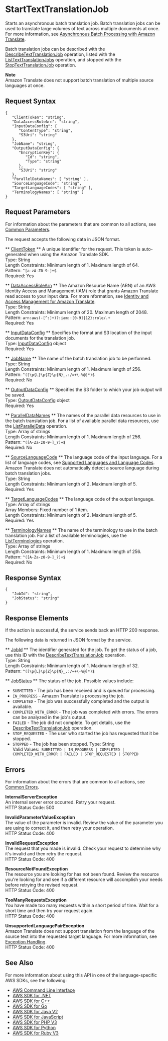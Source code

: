 # StartTextTranslationJob<a name="API_StartTextTranslationJob"></a>

Starts an asynchronous batch translation job\. Batch translation jobs can be used to translate large volumes of text across multiple documents at once\. For more information, see [Asynchronous Batch Processing with Amazon Translate](async.md)\.

Batch translation jobs can be described with the [DescribeTextTranslationJob](API_DescribeTextTranslationJob.md) operation, listed with the [ListTextTranslationJobs](API_ListTextTranslationJobs.md) operation, and stopped with the [StopTextTranslationJob](API_StopTextTranslationJob.md) operation\.

**Note**  
Amazon Translate does not support batch translation of multiple source languages at once\.

## Request Syntax<a name="API_StartTextTranslationJob_RequestSyntax"></a>

```
{
   "ClientToken": "string",
   "DataAccessRoleArn": "string",
   "InputDataConfig": { 
      "ContentType": "string",
      "S3Uri": "string"
   },
   "JobName": "string",
   "OutputDataConfig": { 
      "EncryptionKey": { 
         "Id": "string",
         "Type": "string"
      },
      "S3Uri": "string"
   },
   "ParallelDataNames": [ "string" ],
   "SourceLanguageCode": "string",
   "TargetLanguageCodes": [ "string" ],
   "TerminologyNames": [ "string" ]
}
```

## Request Parameters<a name="API_StartTextTranslationJob_RequestParameters"></a>

For information about the parameters that are common to all actions, see [Common Parameters](CommonParameters.md)\.

The request accepts the following data in JSON format\.

 ** [ClientToken](#API_StartTextTranslationJob_RequestSyntax) **   <a name="Translate-StartTextTranslationJob-request-ClientToken"></a>
A unique identifier for the request\. This token is auto\-generated when using the Amazon Translate SDK\.  
Type: String  
Length Constraints: Minimum length of 1\. Maximum length of 64\.  
Pattern: `^[a-zA-Z0-9-]+$`   
Required: Yes

 ** [DataAccessRoleArn](#API_StartTextTranslationJob_RequestSyntax) **   <a name="Translate-StartTextTranslationJob-request-DataAccessRoleArn"></a>
The Amazon Resource Name \(ARN\) of an AWS Identity Access and Management \(IAM\) role that grants Amazon Translate read access to your input data\. For more nformation, see [Identity and Access Management for Amazon Translate](identity-and-access-management.md)\.  
Type: String  
Length Constraints: Minimum length of 20\. Maximum length of 2048\.  
Pattern: `arn:aws(-[^:]+)?:iam::[0-9]{12}:role/.+`   
Required: Yes

 ** [InputDataConfig](#API_StartTextTranslationJob_RequestSyntax) **   <a name="Translate-StartTextTranslationJob-request-InputDataConfig"></a>
Specifies the format and S3 location of the input documents for the translation job\.  
Type: [InputDataConfig](API_InputDataConfig.md) object  
Required: Yes

 ** [JobName](#API_StartTextTranslationJob_RequestSyntax) **   <a name="Translate-StartTextTranslationJob-request-JobName"></a>
The name of the batch translation job to be performed\.  
Type: String  
Length Constraints: Minimum length of 1\. Maximum length of 256\.  
Pattern: `^([\p{L}\p{Z}\p{N}_.:/=+\-%@]*)$`   
Required: No

 ** [OutputDataConfig](#API_StartTextTranslationJob_RequestSyntax) **   <a name="Translate-StartTextTranslationJob-request-OutputDataConfig"></a>
Specifies the S3 folder to which your job output will be saved\.   
Type: [OutputDataConfig](API_OutputDataConfig.md) object  
Required: Yes

 ** [ParallelDataNames](#API_StartTextTranslationJob_RequestSyntax) **   <a name="Translate-StartTextTranslationJob-request-ParallelDataNames"></a>
The names of the parallel data resources to use in the batch translation job\. For a list of available parallel data resources, use the [ListParallelData](API_ListParallelData.md) operation\.  
Type: Array of strings  
Length Constraints: Minimum length of 1\. Maximum length of 256\.  
Pattern: `^([A-Za-z0-9-]_?)+$`   
Required: No

 ** [SourceLanguageCode](#API_StartTextTranslationJob_RequestSyntax) **   <a name="Translate-StartTextTranslationJob-request-SourceLanguageCode"></a>
The language code of the input language\. For a list of language codes, see [Supported Languages and Language Codes](what-is.md#what-is-languages)\.  
Amazon Translate does not automatically detect a source language during batch translation jobs\.  
Type: String  
Length Constraints: Minimum length of 2\. Maximum length of 5\.  
Required: Yes

 ** [TargetLanguageCodes](#API_StartTextTranslationJob_RequestSyntax) **   <a name="Translate-StartTextTranslationJob-request-TargetLanguageCodes"></a>
The language code of the output language\.  
Type: Array of strings  
Array Members: Fixed number of 1 item\.  
Length Constraints: Minimum length of 2\. Maximum length of 5\.  
Required: Yes

 ** [TerminologyNames](#API_StartTextTranslationJob_RequestSyntax) **   <a name="Translate-StartTextTranslationJob-request-TerminologyNames"></a>
The name of the terminology to use in the batch translation job\. For a list of available terminologies, use the [ListTerminologies](API_ListTerminologies.md) operation\.  
Type: Array of strings  
Length Constraints: Minimum length of 1\. Maximum length of 256\.  
Pattern: `^([A-Za-z0-9-]_?)+$`   
Required: No

## Response Syntax<a name="API_StartTextTranslationJob_ResponseSyntax"></a>

```
{
   "JobId": "string",
   "JobStatus": "string"
}
```

## Response Elements<a name="API_StartTextTranslationJob_ResponseElements"></a>

If the action is successful, the service sends back an HTTP 200 response\.

The following data is returned in JSON format by the service\.

 ** [JobId](#API_StartTextTranslationJob_ResponseSyntax) **   <a name="Translate-StartTextTranslationJob-response-JobId"></a>
The identifier generated for the job\. To get the status of a job, use this ID with the [DescribeTextTranslationJob](API_DescribeTextTranslationJob.md) operation\.  
Type: String  
Length Constraints: Minimum length of 1\. Maximum length of 32\.  
Pattern: `^([\p{L}\p{Z}\p{N}_.:/=+\-%@]*)$` 

 ** [JobStatus](#API_StartTextTranslationJob_ResponseSyntax) **   <a name="Translate-StartTextTranslationJob-response-JobStatus"></a>
The status of the job\. Possible values include:  
+  `SUBMITTED` \- The job has been received and is queued for processing\.
+  `IN_PROGRESS` \- Amazon Translate is processing the job\.
+  `COMPLETED` \- The job was successfully completed and the output is available\.
+  `COMPLETED_WITH_ERROR` \- The job was completed with errors\. The errors can be analyzed in the job's output\.
+  `FAILED` \- The job did not complete\. To get details, use the [DescribeTextTranslationJob](API_DescribeTextTranslationJob.md) operation\.
+  `STOP_REQUESTED` \- The user who started the job has requested that it be stopped\.
+  `STOPPED` \- The job has been stopped\.
Type: String  
Valid Values:` SUBMITTED | IN_PROGRESS | COMPLETED | COMPLETED_WITH_ERROR | FAILED | STOP_REQUESTED | STOPPED` 

## Errors<a name="API_StartTextTranslationJob_Errors"></a>

For information about the errors that are common to all actions, see [Common Errors](CommonErrors.md)\.

 **InternalServerException**   
An internal server error occurred\. Retry your request\.  
HTTP Status Code: 500

 **InvalidParameterValueException**   
The value of the parameter is invalid\. Review the value of the parameter you are using to correct it, and then retry your operation\.  
HTTP Status Code: 400

 **InvalidRequestException**   
 The request that you made is invalid\. Check your request to determine why it's invalid and then retry the request\.   
HTTP Status Code: 400

 **ResourceNotFoundException**   
The resource you are looking for has not been found\. Review the resource you're looking for and see if a different resource will accomplish your needs before retrying the revised request\.  
HTTP Status Code: 400

 **TooManyRequestsException**   
 You have made too many requests within a short period of time\. Wait for a short time and then try your request again\.  
HTTP Status Code: 400

 **UnsupportedLanguagePairException**   
Amazon Translate does not support translation from the language of the source text into the requested target language\. For more information, see [Exception Handling](how-it-works.md#how-to-error-msg)\.   
HTTP Status Code: 400

## See Also<a name="API_StartTextTranslationJob_SeeAlso"></a>

For more information about using this API in one of the language\-specific AWS SDKs, see the following:
+  [ AWS Command Line Interface](https://docs.aws.amazon.com/goto/aws-cli/translate-2017-07-01/StartTextTranslationJob) 
+  [ AWS SDK for \.NET](https://docs.aws.amazon.com/goto/DotNetSDKV3/translate-2017-07-01/StartTextTranslationJob) 
+  [ AWS SDK for C\+\+](https://docs.aws.amazon.com/goto/SdkForCpp/translate-2017-07-01/StartTextTranslationJob) 
+  [ AWS SDK for Go](https://docs.aws.amazon.com/goto/SdkForGoV1/translate-2017-07-01/StartTextTranslationJob) 
+  [ AWS SDK for Java V2](https://docs.aws.amazon.com/goto/SdkForJavaV2/translate-2017-07-01/StartTextTranslationJob) 
+  [ AWS SDK for JavaScript](https://docs.aws.amazon.com/goto/AWSJavaScriptSDK/translate-2017-07-01/StartTextTranslationJob) 
+  [ AWS SDK for PHP V3](https://docs.aws.amazon.com/goto/SdkForPHPV3/translate-2017-07-01/StartTextTranslationJob) 
+  [ AWS SDK for Python](https://docs.aws.amazon.com/goto/boto3/translate-2017-07-01/StartTextTranslationJob) 
+  [ AWS SDK for Ruby V3](https://docs.aws.amazon.com/goto/SdkForRubyV3/translate-2017-07-01/StartTextTranslationJob) 